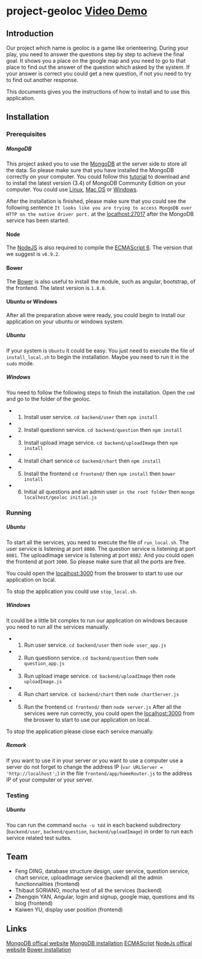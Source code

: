 # project-geoloc [Video Demo][11]


## Introduction
Our project which name is geoloc is a game like orienteering. During your play, you need to answer the questions step by step to achieve the final goal. It shows you a place on the google map and you need to go to that place to find out the answer of the question which asked by the system. If your answer is correct you could get a new question, if not you need to try to find out another response.    

This documents gives you the instructions of how to install and to use this application.

## Installation

### Prerequisites

##### MongoDB
This project asked you to use the [MongoDB][1] at the server side to store all the data. So please make sure that you have installed the MongoDB correctly on your computer. You could follow this [tutorial][2] to download and to install the latest version (3.4) of MongoDB Community Edition on your computer. You could use [Linux][3], [Mac OS][4] or [Windows][5].

After the installation is finished, please make sure that you could see the following sentence
`It looks like you are trying to access MongoDB over HTTP on the native driver port.` at the [localhost:27017][10] after the MongoDB service has been started.

#### Node
The [NodeJS][7] is also required to compile the [ECMAScript 6][6]. The version that we suggest is `v6.9.2`.

#### Bower
The [Bower][8] is also useful to install the module, such as angular, bootstrap, of the frontend. The latest version is `1.8.0`. 

#### Ubuntu or Windows
After all the preparation above were ready, you could begin to install our application on your ubuntu or windows system.

##### Ubuntu
If your system is `Ubuntu` it could be easy. You just need to execute the file of `install_local.sh` to begin the installation. Maybe you need to run it in the `sudo` mode.

##### Windows
You need to follow the following steps to finish the installation.
Open the `cmd` and go to the folder of the geoloc.
 * 1. Install user service.
    `cd backend/user` then `npm install`
 * 2. Install questionn service.
    `cd backend/question` then `npm install`
 * 3. Install upload image service.
    `cd backend/uploadImage` then `npm install`
 * 4. Install chart service 
    `cd backend/chart` then `npm install`
 * 5. Install the frontend
    `cd frontend/` then `npm install` then `bower install`
 * 6. Initial all questions and an admin user
    `in the root folder` then `mongo localhost/geoloc initial.js`
    

### Running
##### Ubuntu
To start all the services, you need to execute the file of `run_local.sh`.
The user service is listening at port `8080`.
The question service is listening at port `8081`.
The uploadImage service is listening at port `8082`.
And you could open the frontend at port `3000`.
So please make sure that all the ports are free.

You could open the [localhost:3000][9] from the broswer to start to use our application on local.

To stop the application you could use `stop_local.sh`.

##### Windows
It could be a little bit complex to run our application on windows because you need to run all the services manually.
 * 1. Run user service.
    `cd backend/user` then `node user_app.js`
 * 2. Run questionn service.
    `cd backend/question` then `node question_app.js`
 * 3. Run upload image service.
    `cd backend/uploadImage` then `node uploadImage.js`
 * 4. Run chart service.
    `cd backend/chart` then `node chartServer.js`
 * 5. Run the frontend
    `cd frontend/` then `node server.js`
After all the services were run correctly, you could open the [localhost:3000][9] from the broswer to start to use our application on local.

To stop the application please close each service manually.

##### Remark
If you want to use it in your server or you want to use a computer use a server do not forget to change the address IP (`var URLServer = 'http://localhost';`) in the file `frontend/app/homeRouter.js` to the address IP of your computer or your server.

### Testing
##### Ubuntu
You can run the command `mocha -u tdd` in each backend subdirectory (`backend/user`, `backend/question`, `backend/uploadImage`) in order to run each service related test suites.

## Team
 * Feng DING, database structure design, user service, question service, chart service, uploadImage service (backend) all the admin functionnalities (frontend)
 * Thibaut SORIANO, mocha test of all the services (backend)
 * Zhengqin YAN, Angular, login and signup, google map, questions and its blog (frontend)
 * Kaiwen YU, display user position (frontend)

## Links
[MongoDB offical website][1]
[MongoDB installation][2]
[ECMAScript][6]
[NodeJs offical website][7]
[Bower installation][8]


[1]: https://www.mongodb.com/
[2]: https://docs.mongodb.com/manual/installation/
[3]: https://docs.mongodb.com/manual/administration/install-on-linux/
[4]: https://docs.mongodb.com/manual/tutorial/install-mongodb-on-os-x/
[5]: https://docs.mongodb.com/manual/tutorial/install-mongodb-on-windows/
[6]: http://es6-features.org/
[7]: https://nodejs.org/en/
[8]: https://bower.io/
[9]: http://localhost:3000
[10]: http://localhost:27017
[11]: https://www.youtube.com/watch?v=YAV987vaAEE
